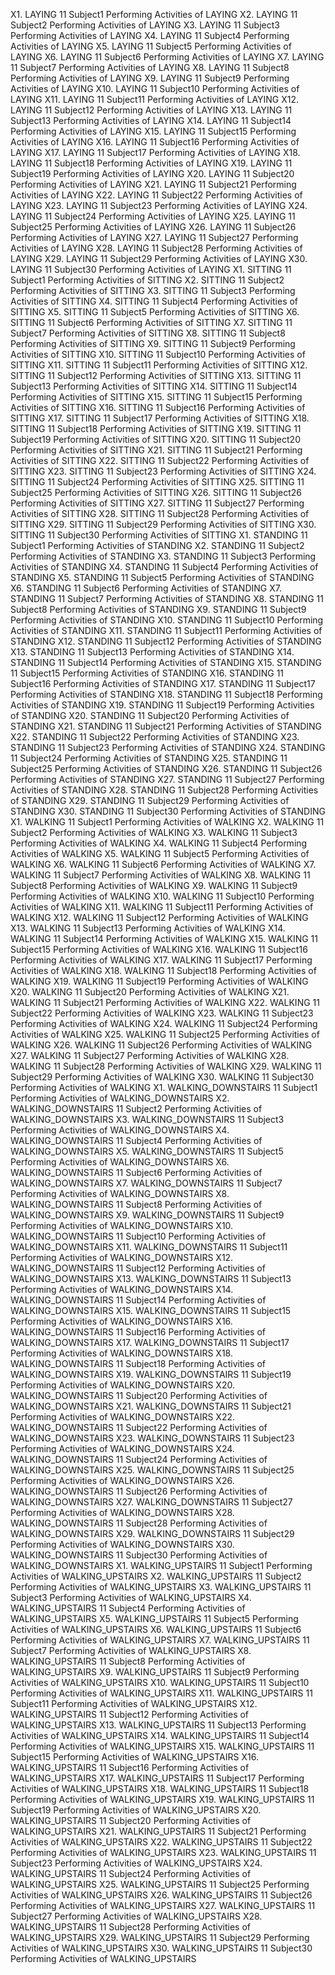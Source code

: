 X1. LAYING	11	Subject1  Performing Activities of  LAYING
X2. LAYING	11	Subject2  Performing Activities of  LAYING
X3. LAYING	11	Subject3  Performing Activities of  LAYING
X4. LAYING	11	Subject4  Performing Activities of  LAYING
X5. LAYING	11	Subject5  Performing Activities of  LAYING
X6. LAYING	11	Subject6  Performing Activities of  LAYING
X7. LAYING	11	Subject7  Performing Activities of  LAYING
X8. LAYING	11	Subject8  Performing Activities of  LAYING
X9. LAYING	11	Subject9  Performing Activities of  LAYING
X10. LAYING	11	Subject10  Performing Activities of  LAYING
X11. LAYING	11	Subject11  Performing Activities of  LAYING
X12. LAYING	11	Subject12  Performing Activities of  LAYING
X13. LAYING	11	Subject13  Performing Activities of  LAYING
X14. LAYING	11	Subject14  Performing Activities of  LAYING
X15. LAYING	11	Subject15  Performing Activities of  LAYING
X16. LAYING	11	Subject16  Performing Activities of  LAYING
X17. LAYING	11	Subject17  Performing Activities of  LAYING
X18. LAYING	11	Subject18  Performing Activities of  LAYING
X19. LAYING	11	Subject19  Performing Activities of  LAYING
X20. LAYING	11	Subject20  Performing Activities of  LAYING
X21. LAYING	11	Subject21  Performing Activities of  LAYING
X22. LAYING	11	Subject22  Performing Activities of  LAYING
X23. LAYING	11	Subject23  Performing Activities of  LAYING
X24. LAYING	11	Subject24  Performing Activities of  LAYING
X25. LAYING	11	Subject25  Performing Activities of  LAYING
X26. LAYING	11	Subject26  Performing Activities of  LAYING
X27. LAYING	11	Subject27  Performing Activities of  LAYING
X28. LAYING	11	Subject28  Performing Activities of  LAYING
X29. LAYING	11	Subject29  Performing Activities of  LAYING
X30. LAYING	11	Subject30  Performing Activities of  LAYING
X1. SITTING	11	Subject1  Performing Activities of  SITTING
X2. SITTING	11	Subject2  Performing Activities of  SITTING
X3. SITTING	11	Subject3  Performing Activities of  SITTING
X4. SITTING	11	Subject4  Performing Activities of  SITTING
X5. SITTING	11	Subject5  Performing Activities of  SITTING
X6. SITTING	11	Subject6  Performing Activities of  SITTING
X7. SITTING	11	Subject7  Performing Activities of  SITTING
X8. SITTING	11	Subject8  Performing Activities of  SITTING
X9. SITTING	11	Subject9  Performing Activities of  SITTING
X10. SITTING	11	Subject10  Performing Activities of  SITTING
X11. SITTING	11	Subject11  Performing Activities of  SITTING
X12. SITTING	11	Subject12  Performing Activities of  SITTING
X13. SITTING	11	Subject13  Performing Activities of  SITTING
X14. SITTING	11	Subject14  Performing Activities of  SITTING
X15. SITTING	11	Subject15  Performing Activities of  SITTING
X16. SITTING	11	Subject16  Performing Activities of  SITTING
X17. SITTING	11	Subject17  Performing Activities of  SITTING
X18. SITTING	11	Subject18  Performing Activities of  SITTING
X19. SITTING	11	Subject19  Performing Activities of  SITTING
X20. SITTING	11	Subject20  Performing Activities of  SITTING
X21. SITTING	11	Subject21  Performing Activities of  SITTING
X22. SITTING	11	Subject22  Performing Activities of  SITTING
X23. SITTING	11	Subject23  Performing Activities of  SITTING
X24. SITTING	11	Subject24  Performing Activities of  SITTING
X25. SITTING	11	Subject25  Performing Activities of  SITTING
X26. SITTING	11	Subject26  Performing Activities of  SITTING
X27. SITTING	11	Subject27  Performing Activities of  SITTING
X28. SITTING	11	Subject28  Performing Activities of  SITTING
X29. SITTING	11	Subject29  Performing Activities of  SITTING
X30. SITTING	11	Subject30  Performing Activities of  SITTING
X1. STANDING	11	Subject1  Performing Activities of  STANDING
X2. STANDING	11	Subject2  Performing Activities of  STANDING
X3. STANDING	11	Subject3  Performing Activities of  STANDING
X4. STANDING	11	Subject4  Performing Activities of  STANDING
X5. STANDING	11	Subject5  Performing Activities of  STANDING
X6. STANDING	11	Subject6  Performing Activities of  STANDING
X7. STANDING	11	Subject7  Performing Activities of  STANDING
X8. STANDING	11	Subject8  Performing Activities of  STANDING
X9. STANDING	11	Subject9  Performing Activities of  STANDING
X10. STANDING	11	Subject10  Performing Activities of  STANDING
X11. STANDING	11	Subject11  Performing Activities of  STANDING
X12. STANDING	11	Subject12  Performing Activities of  STANDING
X13. STANDING	11	Subject13  Performing Activities of  STANDING
X14. STANDING	11	Subject14  Performing Activities of  STANDING
X15. STANDING	11	Subject15  Performing Activities of  STANDING
X16. STANDING	11	Subject16  Performing Activities of  STANDING
X17. STANDING	11	Subject17  Performing Activities of  STANDING
X18. STANDING	11	Subject18  Performing Activities of  STANDING
X19. STANDING	11	Subject19  Performing Activities of  STANDING
X20. STANDING	11	Subject20  Performing Activities of  STANDING
X21. STANDING	11	Subject21  Performing Activities of  STANDING
X22. STANDING	11	Subject22  Performing Activities of  STANDING
X23. STANDING	11	Subject23  Performing Activities of  STANDING
X24. STANDING	11	Subject24  Performing Activities of  STANDING
X25. STANDING	11	Subject25  Performing Activities of  STANDING
X26. STANDING	11	Subject26  Performing Activities of  STANDING
X27. STANDING	11	Subject27  Performing Activities of  STANDING
X28. STANDING	11	Subject28  Performing Activities of  STANDING
X29. STANDING	11	Subject29  Performing Activities of  STANDING
X30. STANDING	11	Subject30  Performing Activities of  STANDING
X1. WALKING	11	Subject1  Performing Activities of  WALKING
X2. WALKING	11	Subject2  Performing Activities of  WALKING
X3. WALKING	11	Subject3  Performing Activities of  WALKING
X4. WALKING	11	Subject4  Performing Activities of  WALKING
X5. WALKING	11	Subject5  Performing Activities of  WALKING
X6. WALKING	11	Subject6  Performing Activities of  WALKING
X7. WALKING	11	Subject7  Performing Activities of  WALKING
X8. WALKING	11	Subject8  Performing Activities of  WALKING
X9. WALKING	11	Subject9  Performing Activities of  WALKING
X10. WALKING	11	Subject10  Performing Activities of  WALKING
X11. WALKING	11	Subject11  Performing Activities of  WALKING
X12. WALKING	11	Subject12  Performing Activities of  WALKING
X13. WALKING	11	Subject13  Performing Activities of  WALKING
X14. WALKING	11	Subject14  Performing Activities of  WALKING
X15. WALKING	11	Subject15  Performing Activities of  WALKING
X16. WALKING	11	Subject16  Performing Activities of  WALKING
X17. WALKING	11	Subject17  Performing Activities of  WALKING
X18. WALKING	11	Subject18  Performing Activities of  WALKING
X19. WALKING	11	Subject19  Performing Activities of  WALKING
X20. WALKING	11	Subject20  Performing Activities of  WALKING
X21. WALKING	11	Subject21  Performing Activities of  WALKING
X22. WALKING	11	Subject22  Performing Activities of  WALKING
X23. WALKING	11	Subject23  Performing Activities of  WALKING
X24. WALKING	11	Subject24  Performing Activities of  WALKING
X25. WALKING	11	Subject25  Performing Activities of  WALKING
X26. WALKING	11	Subject26  Performing Activities of  WALKING
X27. WALKING	11	Subject27  Performing Activities of  WALKING
X28. WALKING	11	Subject28  Performing Activities of  WALKING
X29. WALKING	11	Subject29  Performing Activities of  WALKING
X30. WALKING	11	Subject30  Performing Activities of  WALKING
X1. WALKING_DOWNSTAIRS	11	Subject1  Performing Activities of  WALKING_DOWNSTAIRS
X2. WALKING_DOWNSTAIRS	11	Subject2  Performing Activities of  WALKING_DOWNSTAIRS
X3. WALKING_DOWNSTAIRS	11	Subject3  Performing Activities of  WALKING_DOWNSTAIRS
X4. WALKING_DOWNSTAIRS	11	Subject4  Performing Activities of  WALKING_DOWNSTAIRS
X5. WALKING_DOWNSTAIRS	11	Subject5  Performing Activities of  WALKING_DOWNSTAIRS
X6. WALKING_DOWNSTAIRS	11	Subject6  Performing Activities of  WALKING_DOWNSTAIRS
X7. WALKING_DOWNSTAIRS	11	Subject7  Performing Activities of  WALKING_DOWNSTAIRS
X8. WALKING_DOWNSTAIRS	11	Subject8  Performing Activities of  WALKING_DOWNSTAIRS
X9. WALKING_DOWNSTAIRS	11	Subject9  Performing Activities of  WALKING_DOWNSTAIRS
X10. WALKING_DOWNSTAIRS	11	Subject10  Performing Activities of  WALKING_DOWNSTAIRS
X11. WALKING_DOWNSTAIRS	11	Subject11  Performing Activities of  WALKING_DOWNSTAIRS
X12. WALKING_DOWNSTAIRS	11	Subject12  Performing Activities of  WALKING_DOWNSTAIRS
X13. WALKING_DOWNSTAIRS	11	Subject13  Performing Activities of  WALKING_DOWNSTAIRS
X14. WALKING_DOWNSTAIRS	11	Subject14  Performing Activities of  WALKING_DOWNSTAIRS
X15. WALKING_DOWNSTAIRS	11	Subject15  Performing Activities of  WALKING_DOWNSTAIRS
X16. WALKING_DOWNSTAIRS	11	Subject16  Performing Activities of  WALKING_DOWNSTAIRS
X17. WALKING_DOWNSTAIRS	11	Subject17  Performing Activities of  WALKING_DOWNSTAIRS
X18. WALKING_DOWNSTAIRS	11	Subject18  Performing Activities of  WALKING_DOWNSTAIRS
X19. WALKING_DOWNSTAIRS	11	Subject19  Performing Activities of  WALKING_DOWNSTAIRS
X20. WALKING_DOWNSTAIRS	11	Subject20  Performing Activities of  WALKING_DOWNSTAIRS
X21. WALKING_DOWNSTAIRS	11	Subject21  Performing Activities of  WALKING_DOWNSTAIRS
X22. WALKING_DOWNSTAIRS	11	Subject22  Performing Activities of  WALKING_DOWNSTAIRS
X23. WALKING_DOWNSTAIRS	11	Subject23  Performing Activities of  WALKING_DOWNSTAIRS
X24. WALKING_DOWNSTAIRS	11	Subject24  Performing Activities of  WALKING_DOWNSTAIRS
X25. WALKING_DOWNSTAIRS	11	Subject25  Performing Activities of  WALKING_DOWNSTAIRS
X26. WALKING_DOWNSTAIRS	11	Subject26  Performing Activities of  WALKING_DOWNSTAIRS
X27. WALKING_DOWNSTAIRS	11	Subject27  Performing Activities of  WALKING_DOWNSTAIRS
X28. WALKING_DOWNSTAIRS	11	Subject28  Performing Activities of  WALKING_DOWNSTAIRS
X29. WALKING_DOWNSTAIRS	11	Subject29  Performing Activities of  WALKING_DOWNSTAIRS
X30. WALKING_DOWNSTAIRS	11	Subject30  Performing Activities of  WALKING_DOWNSTAIRS
X1. WALKING_UPSTAIRS	11	Subject1  Performing Activities of  WALKING_UPSTAIRS
X2. WALKING_UPSTAIRS	11	Subject2  Performing Activities of  WALKING_UPSTAIRS
X3. WALKING_UPSTAIRS	11	Subject3  Performing Activities of  WALKING_UPSTAIRS
X4. WALKING_UPSTAIRS	11	Subject4  Performing Activities of  WALKING_UPSTAIRS
X5. WALKING_UPSTAIRS	11	Subject5  Performing Activities of  WALKING_UPSTAIRS
X6. WALKING_UPSTAIRS	11	Subject6  Performing Activities of  WALKING_UPSTAIRS
X7. WALKING_UPSTAIRS	11	Subject7  Performing Activities of  WALKING_UPSTAIRS
X8. WALKING_UPSTAIRS	11	Subject8  Performing Activities of  WALKING_UPSTAIRS
X9. WALKING_UPSTAIRS	11	Subject9  Performing Activities of  WALKING_UPSTAIRS
X10. WALKING_UPSTAIRS	11	Subject10  Performing Activities of  WALKING_UPSTAIRS
X11. WALKING_UPSTAIRS	11	Subject11  Performing Activities of  WALKING_UPSTAIRS
X12. WALKING_UPSTAIRS	11	Subject12  Performing Activities of  WALKING_UPSTAIRS
X13. WALKING_UPSTAIRS	11	Subject13  Performing Activities of  WALKING_UPSTAIRS
X14. WALKING_UPSTAIRS	11	Subject14  Performing Activities of  WALKING_UPSTAIRS
X15. WALKING_UPSTAIRS	11	Subject15  Performing Activities of  WALKING_UPSTAIRS
X16. WALKING_UPSTAIRS	11	Subject16  Performing Activities of  WALKING_UPSTAIRS
X17. WALKING_UPSTAIRS	11	Subject17  Performing Activities of  WALKING_UPSTAIRS
X18. WALKING_UPSTAIRS	11	Subject18  Performing Activities of  WALKING_UPSTAIRS
X19. WALKING_UPSTAIRS	11	Subject19  Performing Activities of  WALKING_UPSTAIRS
X20. WALKING_UPSTAIRS	11	Subject20  Performing Activities of  WALKING_UPSTAIRS
X21. WALKING_UPSTAIRS	11	Subject21  Performing Activities of  WALKING_UPSTAIRS
X22. WALKING_UPSTAIRS	11	Subject22  Performing Activities of  WALKING_UPSTAIRS
X23. WALKING_UPSTAIRS	11	Subject23  Performing Activities of  WALKING_UPSTAIRS
X24. WALKING_UPSTAIRS	11	Subject24  Performing Activities of  WALKING_UPSTAIRS
X25. WALKING_UPSTAIRS	11	Subject25  Performing Activities of  WALKING_UPSTAIRS
X26. WALKING_UPSTAIRS	11	Subject26  Performing Activities of  WALKING_UPSTAIRS
X27. WALKING_UPSTAIRS	11	Subject27  Performing Activities of  WALKING_UPSTAIRS
X28. WALKING_UPSTAIRS	11	Subject28  Performing Activities of  WALKING_UPSTAIRS
X29. WALKING_UPSTAIRS	11	Subject29  Performing Activities of  WALKING_UPSTAIRS
X30. WALKING_UPSTAIRS	11	Subject30  Performing Activities of  WALKING_UPSTAIRS




